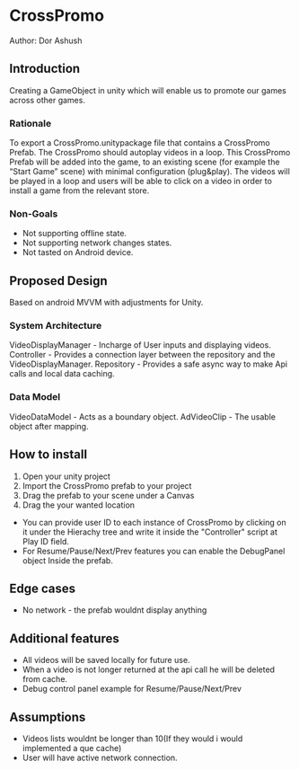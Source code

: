 #  CrossPromo

Author: Dor Ashush

## Introduction
 Creating a GameObject in unity which will enable us to promote our games across other games.

### Rationale
To export a CrossPromo.unitypackage file that contains a CrossPromo Prefab.
The CrossPromo should autoplay videos in a loop.
This CrossPromo Prefab will be added into the game, to an existing scene (for example the “Start Game” scene) with minimal configuration (plug&play).
The videos will be played in a loop and users will be able to click on a video in order to install a game from the relevant store.


### Non-Goals

- Not supporting offline state.
- Not supporting network changes states.
- Not tasted on Android device.

## Proposed Design

Based on android MVVM with adjustments for Unity.

### System Architecture

VideoDisplayManager - Incharge of User inputs and displaying videos.
Controller - Provides a connection layer between the repository and the VideoDisplayManager.
Repository - Provides a safe async way to make Api calls and local data caching.

### Data Model

VideoDataModel - Acts as a boundary object.
AdVideoClip - The usable object after mapping.

## How to install

1. Open your unity project
2. Import the CrossPromo prefab to your project
3. Drag the prefab to your scene under a Canvas
4. Drag the your wanted location

- You can provide user ID to each instance of CrossPromo by clicking on it under the Hierachy tree and write it inside the "Controller" script at Play ID field.
- For Resume/Pause/Next/Prev features you can enable the DebugPanel object Inside the prefab.

## Edge cases

- No network - the prefab wouldnt display anything

## Additional features

- All videos will be saved locally for future use.
- When a video is not longer returned at the api call he will be deleted from cache.
- Debug control panel example for Resume/Pause/Next/Prev

## Assumptions

- Videos lists wouldnt be longer than 10(If they would i would implemented a que cache)
- User will have active network connection.

